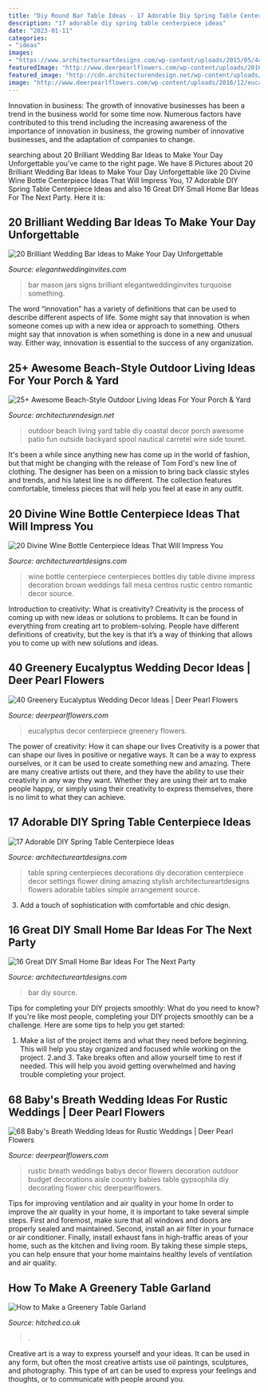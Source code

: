 ```yaml
---
title: "Diy Round Bar Table Ideas - 17 Adorable Diy Spring Table Centerpiece Ideas"
description: "17 adorable diy spring table centerpiece ideas"
date: "2023-01-11"
categories:
- "ideas"
images:
- "https://www.architectureartdesigns.com/wp-content/uploads/2015/05/446.jpg"
featuredImage: "http://www.deerpearlflowers.com/wp-content/uploads/2016/12/eucalyptus-wedding-centerpiece-via-Jenny-Haas-Photography.jpg"
featured_image: "http://cdn.architecturendesign.net/wp-content/uploads/2015/07/AD-Beach-Style-Outdoor-Living-Ideas-20.jpg"
image: "http://www.deerpearlflowers.com/wp-content/uploads/2016/12/eucalyptus-wedding-centerpiece-via-Jenny-Haas-Photography.jpg"
---
```



Innovation in business:
The growth of innovative businesses has been a trend in the business world for some time now. Numerous factors have contributed to this trend including the increasing awareness of the importance of innovation in business, the growing number of innovative businesses, and the adaptation of companies to change.

	

		
searching about 20 Brilliant Wedding Bar Ideas to Make Your Day Unforgettable you've came to the right page. We have 8 Pictures about 20 Brilliant Wedding Bar Ideas to Make Your Day Unforgettable like 20 Divine Wine Bottle Centerpiece Ideas That Will Impress You, 17 Adorable DIY Spring Table Centerpiece Ideas and also 16 Great DIY Small Home Bar Ideas For The Next Party. Here it is:
		
    
## 20 Brilliant Wedding Bar Ideas To Make Your Day Unforgettable

<img loading=lazy src="https://www.elegantweddinginvites.com/wedding-blog/wp-content/uploads/2015/05/brilliant-wedding-bar-ideas-with-mason-jars-and-chalkboard-signs.jpg" onerror="this.onerror=null;this.src='https://tse2.mm.bing.net/th?id=OIP.YIgBi7O2-GbCj_a92EtVwQHaLH&amp;pid=15.1';" alt="20 Brilliant Wedding Bar Ideas to Make Your Day Unforgettable">

_Source: elegantweddinginvites.com_

>bar mason jars signs brilliant elegantweddinginvites turquoise something. 

	

The word “innovation” has a variety of definitions that can be used to describe different aspects of life. Some might say that innovation is when someone comes up with a new idea or approach to something. Others might say that innovation is when something is done in a new and unusual way. Either way, innovation is essential to the success of any organization.

    
## 25+ Awesome Beach-Style Outdoor Living Ideas For Your Porch &amp; Yard

<img loading=lazy src="http://cdn.architecturendesign.net/wp-content/uploads/2015/07/AD-Beach-Style-Outdoor-Living-Ideas-20.jpg" onerror="this.onerror=null;this.src='https://tse3.mm.bing.net/th?id=OIP.IilposCICfZE5yHu9TVVowHaKp&amp;pid=15.1';" alt="25+ Awesome Beach-Style Outdoor Living Ideas For Your Porch &amp; Yard">

_Source: architecturendesign.net_

>outdoor beach living yard table diy coastal decor porch awesome patio fun outside backyard spool nautical carretel wire side touret. 

	

It's been a while since anything new has come up in the world of fashion, but that might be changing with the release of Tom Ford's new line of clothing. The designer has been on a mission to bring back classic styles and trends, and his latest line is no different. The collection features comfortable, timeless pieces that will help you feel at ease in any outfit.

    
## 20 Divine Wine Bottle Centerpiece Ideas That Will Impress You

<img loading=lazy src="http://www.architectureartdesigns.com/wp-content/uploads/2016/10/8-19.jpg" onerror="this.onerror=null;this.src='https://tse3.mm.bing.net/th?id=OIP.oDH1o20YAxhLieq8N7affAHaLH&amp;pid=15.1';" alt="20 Divine Wine Bottle Centerpiece Ideas That Will Impress You">

_Source: architectureartdesigns.com_

>wine bottle centerpiece centerpieces bottles diy table divine impress decoration brown weddings fall mesa centros rustic centro romantic decor source. 

	

Introduction to creativity: What is creativity?
Creativity is the process of coming up with new ideas or solutions to problems. It can be found in everything from creating art to problem-solving. People have different definitions of creativity, but the key is that it’s a way of thinking that allows you to come up with new solutions and ideas.

    
## 40 Greenery Eucalyptus Wedding Decor Ideas | Deer Pearl Flowers

<img loading=lazy src="http://www.deerpearlflowers.com/wp-content/uploads/2016/12/eucalyptus-wedding-centerpiece-via-Jenny-Haas-Photography.jpg" onerror="this.onerror=null;this.src='https://tse4.mm.bing.net/th?id=OIP.YeVz4c5zEGmPmZNLDWxRCgHaLH&amp;pid=15.1';" alt="40 Greenery Eucalyptus Wedding Decor Ideas | Deer Pearl Flowers">

_Source: deerpearlflowers.com_

>eucalyptus decor centerpiece greenery flowers. 

	

The power of creativity: How it can shape our lives
Creativity is a power that can shape our lives in positive or negative ways. It can be a way to express ourselves, or it can be used to create something new and amazing. There are many creative artists out there, and they have the ability to use their creativity in any way they want. Whether they are using their art to make people happy, or simply using their creativity to express themselves, there is no limit to what they can achieve.

    
## 17 Adorable DIY Spring Table Centerpiece Ideas

<img loading=lazy src="http://www.architectureartdesigns.com/wp-content/uploads/2015/03/615-630x945.jpg" onerror="this.onerror=null;this.src='https://tse2.mm.bing.net/th?id=OIP.Ue9YK14yUbRZ5f3-bQRlbQHaLH&amp;pid=15.1';" alt="17 Adorable DIY Spring Table Centerpiece Ideas">

_Source: architectureartdesigns.com_

>table spring centerpieces decorations diy decoration centerpiece decor settings flower dining amazing stylish architectureartdesigns flowers adorable tables simple arrangement source. 

	

3. Add a touch of sophistication with comfortable and chic design.

    
## 16 Great DIY Small Home Bar Ideas For The Next Party

<img loading=lazy src="https://www.architectureartdesigns.com/wp-content/uploads/2015/05/446.jpg" onerror="this.onerror=null;this.src='https://tse4.mm.bing.net/th?id=OIP.M0w-zA2T5arNSAOYUalkOwHaLJ&amp;pid=15.1';" alt="16 Great DIY Small Home Bar Ideas For The Next Party">

_Source: architectureartdesigns.com_

>bar diy source. 

	

Tips for completing your DIY projects smoothly: What do you need to know?
If you're like most people, completing your DIY projects smoothly can be a challenge. Here are some tips to help you get started: 
1. Make a list of the project items and what they need before beginning. This will help you stay organized and focused while working on the project. 
2.аnd 3. Take breaks often and allow yourself time to rest if needed. This will help you avoid getting overwhelmed and having trouble completing your project.

    
## 68 Baby&#039;s Breath Wedding Ideas For Rustic Weddings | Deer Pearl Flowers

<img loading=lazy src="http://www.deerpearlflowers.com/wp-content/uploads/2015/04/rustic-wedding-ideas-babys-breath-wedding-decor.jpg" onerror="this.onerror=null;this.src='https://tse2.mm.bing.net/th?id=OIP.bOYaR3iwimHnc7z8OqC4nwHaLG&amp;pid=15.1';" alt="68 Baby&#039;s Breath Wedding Ideas for Rustic Weddings | Deer Pearl Flowers">

_Source: deerpearlflowers.com_

>rustic breath weddings babys decor flowers decoration outdoor budget decorations aisle country babies table gypsophila diy decorating flower chic deerpearlflowers. 

	

Tips for improving ventilation and air quality in your home
In order to improve the air quality in your home, it is important to take several simple steps. First and foremost, make sure that all windows and doors are properly sealed and maintained. Second, install an air filter in your furnace or air conditioner. Finally, install exhaust fans in high-traffic areas of your home, such as the kitchen and living room. By taking these simple steps, you can help ensure that your home maintains healthy levels of ventilation and air quality.

    
## How To Make A Greenery Table Garland

<img loading=lazy src="https://cdn0.hitched.co.uk/articles/images/7/7/6/8/img_68677/greenery-table-centrepiece.jpg" onerror="this.onerror=null;this.src='https://tse3.mm.bing.net/th?id=OIP.cwvCpTwlUMllxNuD5rOROwHaLG&amp;pid=15.1';" alt="How to Make a Greenery Table Garland">

_Source: hitched.co.uk_

>. 

	

Creative art is a way to express yourself and your ideas. It can be used in any form, but often the most creative artists use oil paintings, sculptures, and photography. This type of art can be used to express your feelings and thoughts, or to communicate with people around you.

